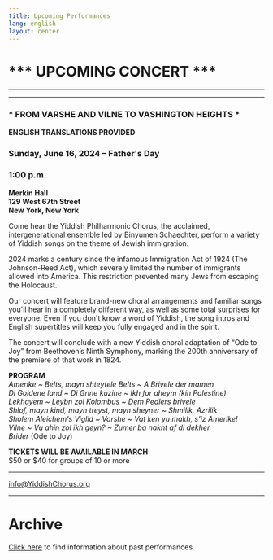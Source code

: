 ```yaml
---
title: Upcoming Performances
lang: english
layout: center
---
```


# *** UPCOMING CONCERT ***

_____

*********

### * FROM VARSHE AND VILNE TO VASHINGTON HEIGHTS *  

**ENGLISH TRANSLATIONS PROVIDED**  

### Sunday, June 16, 2024 – Father's Day
### 1:00 p.m.

**Merkin Hall  
129 West 67th Street  
New York, New York**

Come hear the Yiddish Philharmonic Chorus, the acclaimed, intergenerational ensemble led by Binyumen Schaechter, perform a variety of Yiddish songs on the theme of Jewish immigration.

2024 marks a century since the infamous Immigration Act of 1924 (The Johnson-Reed Act), which severely limited the number of immigrants allowed into America. This restriction prevented many Jews from escaping the Holocaust.

Our concert will feature brand-new choral arrangements and familiar songs you'll hear in a completely different way, as well as some total surprises for everyone. Even if you don't know a word of Yiddish, the song intros and English supertitles will keep you fully engaged and in the spirit.

The concert will conclude with a new Yiddish choral adaptation of “Ode to Joy” from Beethoven’s Ninth Symphony, marking the 200th anniversary of the premiere of that work in 1824.   

**PROGRAM**  
*Amerike ~ Belts, mayn shteytele Belts ~ A Brivele der mamen*  
*Di Goldene land ~ Di Grine kuzine ~ Ikh for aheym (kin Palestine)*  
*Lekhayem ~ Leybn zol Kolombus ~ Dem Pedlers brivele*  
*Shlof, mayn kind, mayn treyst, mayn sheyner ~ Shmilik, Azrilik*  
*Sholem Aleichem's Viglid ~ Varshe ~ Vat ken yu makh, s'iz Amerike!*  
*Vilne ~ Vu ahin zol ikh geyn? ~ Zumer ba nakht af di dekher*  
*Brider* (Ode to Joy) 

**TICKETS WILL BE AVAILABLE IN MARCH**  
$50 or $40 for groups of 10 or more  

*********

[info@YiddishChorus.org](mailto:info@yiddishchorus.org)  

_____

# Archive

[Click here](concerts_archive.html) to find information about past performances.
